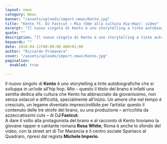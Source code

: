 ```yaml
---
layout: news
category: News
banner: "/assets/uploads/import.news/Kento.jpg"
title: "Kento ft. DJ Fastcut – Mia (Ode alla cultura Hip-Hop): video"
excerpt: "Il nuovo singolo di Kento è uno storytelling a tinte autobiografiche che si sviluppa in un’ode all’hip hop. Mia – questo il titolo del brano è infatti una sentita dedica alla cultura che Kento ha abbracciato da giovanissimo, non senza ostacoli e difficoltà, specialmente all’inizio. Un amore che nel tempo è cresciuto, un legame diventato imprescindibile [&hellip"
quote: ""
description: "Il nuovo singolo di Kento è uno storytelling a tinte autobiografiche che si sviluppa in un’ode all’hip hop. Mia – questo il titolo del brano è infatti una sentita dedica alla cultura che Kento ha abbracciato da giovanissimo, non senza ostacoli e difficoltà, specialmente all’inizio. Un amore che nel tempo è cresciuto, un legame diventato imprescindibile [&hellip"
keywords: ""
date: 2018-04-11T00:00:00.000+01:00
author: "Riccardo Primavera"
cover: "/assets/uploads/import.news/Kento.jpg"
pagination:
  enabled: true

---
```


Il nuovo singolo di **Kento** è uno storytelling a tinte autobiografiche che si sviluppa in un’ode all’hip hop. _Mia_ – questo il titolo del brano è infatti una sentita dedica alla cultura che Kento ha abbracciato da giovanissimo, non senza ostacoli e difficoltà, specialmente all’inizio. Un amore che nel tempo è cresciuto, un legame diventato imprescindibile per l’artista: questo il contenuto delle tre strofe del brano, su una produzione – arricchita da azzeccatissimi cuts – di D**J Fastcut.**  
A dare il volto alla protagonista del brano e al racconto di Kento troviamo la giovane rapper e cantante romana **Rosa** **White**; Roma è anche lo sfondo del video, con la street art di Tor Marancia e il centro sociale Spartaco al Quadraro, ripresi dal regista **Michele Imperio**.